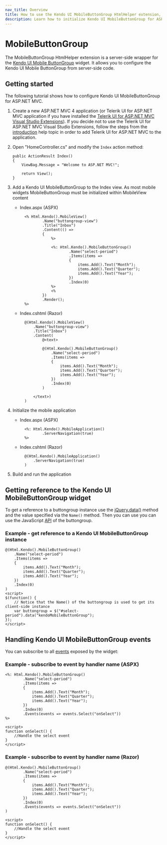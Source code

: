 ```yaml
---
nav_title: Overview
title: How to use the Kendo UI MobileButtonGroup HtmlHelper extension, server-side ASP.NET MVC wrapper for Kendo UI Mobile ButtonGroup widget
description: Learn how to initialize Kendo UI MobileButtonGroup for ASP.NET MVC, handle Kendo UI MobileButtonGroup Events, access an existing buttongroup with MobileButtonGroup HtmlHelper extension documentation.
---
```


# MobileButtonGroup

The MobileButtonGroup HtmlHelper extension is a server-side wrapper for the [Kendo UI Mobile ButtonGroup](/api/mobile/buttongroup) widget. It allows you to configure the Kendo UI Mobile ButtonGroup
from server-side code.

## Getting started

The following tutorial shows how to configure Kendo UI MobileButtonGroup for ASP.NET MVC.

1.  Create a new ASP.NET MVC 4 application (or Telerik UI for ASP.NET MVC application if you have installed the [Telerik UI for ASP.NET MVC Visual Studio Extensions](/getting-started/using-kendo-with/aspnet-mvc/introduction#kendo-ui-for-asp.net-mvc-visual-studio-extensions)).
If you decide not to use the Telerik UI for ASP.NET MVC Visual Studio Extensions, follow the steps from the [introduction](/getting-started/using-kendo-with/aspnet-mvc/introduction) help topic in order
to add Telerik UI for ASP.NET MVC to the application.
1.  Open "HomeController.cs" and modify the `Index` action method:

        public ActionResult Index()
        {
            ViewBag.Message = "Welcome to ASP.NET MVC!";

            return View();
        }
1. Add a Kendo UI MobileButtonGroup to the Index view. As most mobile widgets MobileButtonGroup must be initialized within MobileView content
    - Index.aspx (ASPX)

            <% Html.Kendo().MobileView()
                    .Name("buttongroup-view")
                    .Title("Inbox")
                    .Content(() =>
                    {
                        %>

                        <%: Html.Kendo().MobileButtonGroup()
                                .Name("select-period")
                                .Items(items =>
                                {
                                    items.Add().Text("Month");
                                    items.Add().Text("Quarter");
                                    items.Add().Text("Year");
                                })
                                .Index(0)
                        %>
                        <%
                    })
                    .Render();
            %>

    - Index.cshtml (Razor)

            @(Html.Kendo().MobileView()
                .Name("buttongroup-view")
                .Title("Inbox")
                .Content(
                    @<text>

                    @(Html.Kendo().MobileButtonGroup()
                        .Name("select-period")
                        .Items(items =>
                        {
                            items.Add().Text("Month");
                            items.Add().Text("Quarter");
                            items.Add().Text("Year");
                        })
                        .Index(0)
                    )

                </text>)
            )

1. Initialize the mobile application
    - Index.aspx (ASPX)

            <%: Html.Kendo().MobileApplication()
                    .ServerNavigation(true)
            %>

    - Index.cshtml (Razor)

            @(Html.Kendo().MobileApplication()
                .ServerNavigation(true)
            )

1. Build and run the application

## Getting reference to the Kendo UI MobileButtonGroup widget

To get a reference to a buttongroup instance use the [jQuery.data()](http://api.jquery.com/jQuery.data/) method and the value specified via the `Name()` method.
Then you can use you can use the JavaScript [API](/api/mobile/buttongroup#methods) of the buttongroup.

### Example - get reference to a Kendo UI MobileButtonGroup instance

    @(Html.Kendo().MobileButtonGroup()
        .Name("select-period")
        .Items(items =>
        {
            items.Add().Text("Month");
            items.Add().Text("Quarter");
            items.Add().Text("Year");
        })
        .Index(0)
    )
    <script>
    $(function() {
        // Notice that the Name() of the buttongroup is used to get its client-side instance
        var buttongroup = $("#select-period").data("kendoMobileButtonGroup");
    });
    </script>


## Handling Kendo UI MobileButtonGroup events

You can subscribe to all [events](/api/mobile/buttongroup#events) exposed by the widget:

### Example - subscribe to event by handler name (ASPX)

    <%: Html.Kendo().MobileButtonGroup()
            .Name("select-period")
            .Items(items =>
            {
                items.Add().Text("Month");
                items.Add().Text("Quarter");
                items.Add().Text("Year");
            })
            .Index(0)
            .Events(events => events.Select("onSelect"))
    %>

    <script>
    function onSelect() {
        //Handle the select event
    }
    </script>


### Example - subscribe to event by handler name (Razor)

    @(Html.Kendo().MobileButtonGroup()
            .Name("select-period")
            .Items(items =>
            {
                items.Add().Text("Month");
                items.Add().Text("Quarter");
                items.Add().Text("Year");
            })
            .Index(0)
            .Events(events => events.Select("onSelect"))
    )

    <script>
    function onSelect() {
        //Handle the select event
    }
    </script>
